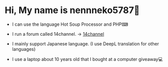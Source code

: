 # Hi, My name is nennneko5787👋  
  
* I can use the language Hot Soup Processor and PHP⌨  
  
* I run a forum called 14channel. -&gt; <a href="http://14chan.cf">14channel</a>  
  
* I mainly support Japanese language. (I use DeepL translation for other languages)  
  
* I use a laptop about 10 years old that I bought at a computer giveaway💻  
